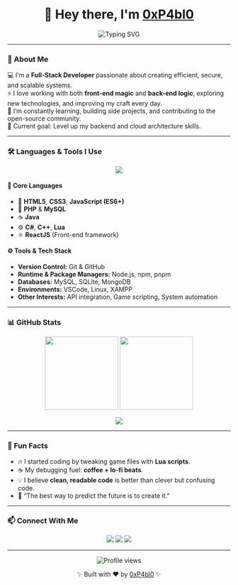 <h1 align="center">👋 Hey there, I'm <a href="https://github.com/0xP4bl0" target="_blank">0xP4bl0</a></h1>

<p align="center">
  <img src="https://readme-typing-svg.herokuapp.com?font=Fira+Code&size=22&pause=1000&color=00FFB3&center=true&vCenter=true&width=450&lines=Fullstack+Developer;Open-Source+Enthusiast;Loves+Clean+Code+and+Coffee;Tech+is+my+playground" alt="Typing SVG">
</p>

---


### 🧠 About Me  
💻 I’m a **Full-Stack Developer** passionate about creating efficient, secure, and scalable systems.  
⚡ I love working with both **front-end magic** and **back-end logic**, exploring new technologies, and improving my craft every day.  
🧩 I’m constantly learning, building side projects, and contributing to the open-source community.  
🎯 Current goal: Level up my backend and cloud architecture skills.

---

### 🛠️ Languages & Tools I Use  

<p align="center">
  <img src="https://skillicons.dev/icons?i=html,css,php,mysql,js,react,java,cs,cpp,lua,python,nodejs,git,github,vscode,linux" />
</p>

#### 🧩 Core Languages
- 🧡 **HTML5**, **CSS3**, **JavaScript (ES6+)**
- 🐘 **PHP** & **MySQL**
- ☕ **Java**
- ⚙️ **C#**, **C++**, **Lua**
- ⚛️ **ReactJS** (Front-end framework)

#### ⚙️ Tools & Tech Stack
- **Version Control:** Git & GitHub  
- **Runtime & Package Managers:** Node.js, npm, pnpm  
- **Databases:** MySQL, SQLite, MongoDB  
- **Environments:** VSCode, Linux, XAMPP  
- **Other Interests:** API integration, Game scripting, System automation  

---

### 📊 GitHub Stats  

<p align="center">
  <img src="https://github-readme-stats.vercel.app/api?username=0xP4bl0&show_icons=true&theme=radical&count_private=true" height="165px"/>
  <img src="https://github-readme-streak-stats.herokuapp.com?user=0xP4bl0&theme=radical&hide_border=false" height="165px"/>
</p>

<p align="center">
  <img src="https://github-readme-stats.vercel.app/api/top-langs/?username=0xP4bl0&layout=compact&theme=radical" />
</p>

---

### 🧩 Fun Facts  
- 🔥 I started coding by tweaking game files with **Lua scripts**.  
- ☕ My debugging fuel: **coffee + lo-fi beats**.  
- 💡 I believe **clean, readable code** is better than clever but confusing code.  
- 🧠 “The best way to predict the future is to create it.”

---

### 📫 Connect With Me  
<p align="center">
  <a href="https://github.com/0xP4bl0"><img src="https://img.shields.io/badge/GitHub-0xP4bl0-181717?style=for-the-badge&logo=github"/></a>
  <a href="mailto:andrewvista2005@gmail.com"><img src="https://img.shields.io/badge/Email-Contact%20Me-blue?style=for-the-badge&logo=gmail"/></a>
  <a href="https://instagram.com/pablo.y.joaquin.74"><img src="https://img.shields.io/badge/Instagram-E4405F?style=for-the-badge&logo=instagram&logoColor=white"/></a>
</p>

---

<p align="center">
  <img src="https://komarev.com/ghpvc/?username=0xP4bl0&style=for-the-badge&color=brightgreen" alt="Profile views" />
</p>

<p align="center">✨ Built with ❤️ by <a href="https://github.com/0xP4bl0">0xP4bl0</a> ✨</p>
